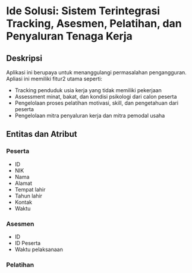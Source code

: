 # Ide Solusi: Sistem Terintegrasi Tracking, Asesmen, Pelatihan, dan Penyaluran Tenaga Kerja

## Deskripsi
Aplikasi ini berupaya untuk menanggulangi permasalahan pengangguran. Apliasi ini memiliki fitur2 utama seperti: 
- Tracking penduduk usia kerja yang tidak memiliki pekerjaan
- Assessment minat, bakat, dan kondisi psikologi dari calon peserta
- Pengelolaan proses pelatihan motivasi, skill, dan pengetahuan dari peserta
- Pengelolaan mitra penyaluran kerja dan mitra pemodal usaha

## Entitas dan Atribut

### Peserta
- ID
- NIK
- Nama
- Alamat
- Tempat lahir
- Tahun lahir
- Kontak
- Waktu 


### Asesmen
- ID
- ID Peserta
- Waktu pelaksanaan


### Pelatihan


